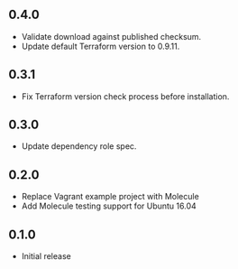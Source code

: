 ## 0.4.0

- Validate download against published checksum.
- Update default Terraform version to 0.9.11.

## 0.3.1

- Fix Terraform version check process before installation.

## 0.3.0

- Update dependency role spec.

## 0.2.0

- Replace Vagrant example project with Molecule
- Add Molecule testing support for Ubuntu 16.04

## 0.1.0

- Initial release
